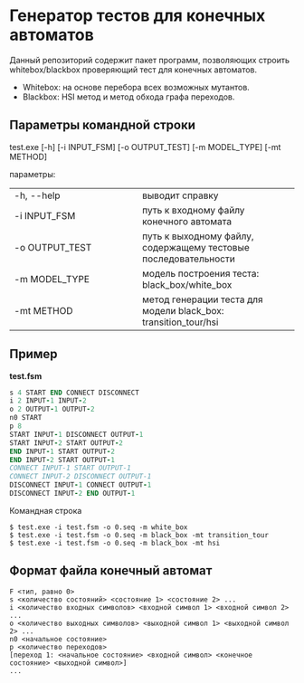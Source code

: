 
# Генератор тестов для конечных автоматов
Данный репозиторий содержит пакет программ, позволяющих строить whitebox/blackbox проверяющий тест для конечных автоматов.
- Whitebox: на основе перебора всех возможных мутантов.
- Blackbox: HSI метод и метод обхода графа переходов.

## Параметры командной строки

test.exe [-h] [-i INPUT_FSM] [-o OUTPUT_TEST] [-m MODEL_TYPE] [-mt METHOD]

параметры:
<table class="tg">
  <col width="45%">
  <col width="65%">
  <tr>
    <td>-h, --help</td>
    <td> выводит справку</td>
  </tr>
  <tr>
    <td>-i INPUT_FSM</td>
    <td>путь к входному файлу конечного автомата </td>
  </tr>
  <tr>
    <td>-o OUTPUT_TEST</td>
    <td>путь к выходному файлу, содержащему тестовые последовательности</td>
  </tr>
  <tr>
    <td>-m MODEL_TYPE</td>
    <td>модель построения теста: black_box/white_box</td>
  </tr>
  <tr>
    <td>-mt METHOD</td>
    <td>метод генерации теста для модели black_box: transition_tour/hsi</td>
  </tr>
</table>

## Пример
**test.fsm**
```F 0
s 4 START END CONNECT DISCONNECT
i 2 INPUT-1 INPUT-2
o 2 OUTPUT-1 OUTPUT-2
n0 START
p 8
START INPUT-1 DISCONNECT OUTPUT-1
START INPUT-2 START OUTPUT-2
END INPUT-1 START OUTPUT-2
END INPUT-2 START OUTPUT-1
CONNECT INPUT-1 START OUTPUT-1
CONNECT INPUT-2 DISCONNECT OUTPUT-1
DISCONNECT INPUT-1 CONNECT OUTPUT-1
DISCONNECT INPUT-2 END OUTPUT-1
```

Командная строка

    $ test.exe -i test.fsm -o 0.seq -m white_box
    $ test.exe -i test.fsm -o 0.seq -m black_box -mt transition_tour
    $ test.exe -i test.fsm -o 0.seq -m black_box -mt hsi

## Формат файла конечный автомат
    F <тип, равно 0>
    s <количество состояний> <состояние 1> <состояние 2> ...
    i <количество входных символов> <входной символ 1> <входной символ 2> ...
    o <количество выходных символов> <выходной символ 1> <выходной символ 2> ...
    n0 <начальное состояние>
    p <количество переходов>
    [переход 1: <начальное состояние> <входной символ> <конечное состояние> <выходной символ>]
    ...
